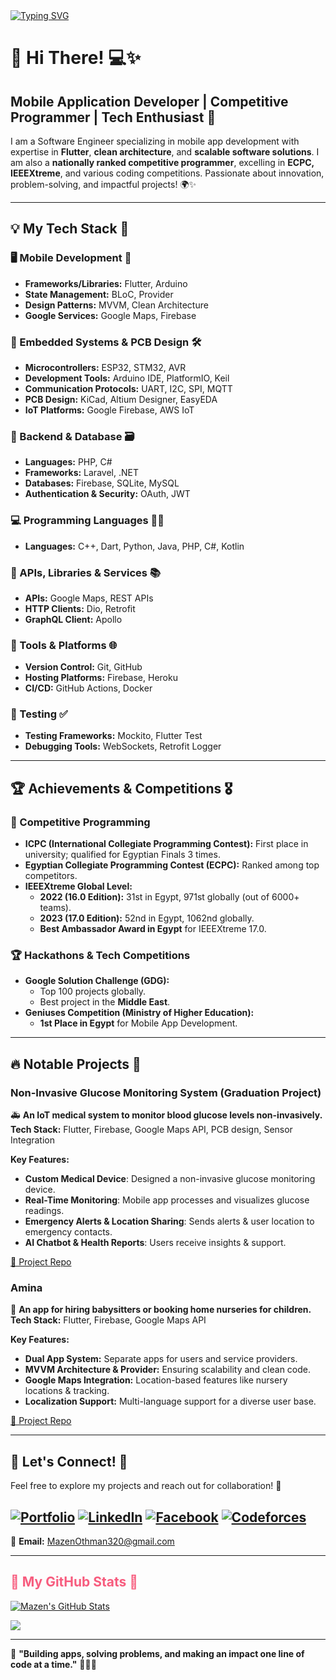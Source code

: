 <div style="width: 100%;">
  <a href="https://github.com/MazenOthman32">
    <a href="https://git.io/typing-svg"><img src="https://readme-typing-svg.demolab.com?font=Madimi+One&size=35&duration=2500&color=37629F&center=true&vCenter=true&multiline=true&random=false&width=800&height=150&lines=Hi+There+..+%F0%9F%91%8B+;I+am+Mazen+Othman;Mobile+App+Developer" alt="Typing SVG" /></a>
  </a>
</div>

<!-- Introduction -->

# 👋 Hi There! 💻✨

## Mobile Application Developer | Competitive Programmer | Tech Enthusiast 🚀

I am a Software Engineer specializing in mobile app development with expertise in **Flutter**, **clean architecture**, and **scalable software solutions**. I am also a **nationally ranked competitive programmer**, excelling in **ECPC, IEEEXtreme**, and various coding competitions. Passionate about innovation, problem-solving, and impactful projects! 🌍✨

---

## 💡 My Tech Stack 🌟

### 🖥️ Mobile Development 🎨

- **Frameworks/Libraries:** Flutter, Arduino
- **State Management:** BLoC, Provider
- **Design Patterns:** MVVM, Clean Architecture
- **Google Services:** Google Maps, Firebase

### 🔧 Embedded Systems & PCB Design 🛠️  
- **Microcontrollers:** ESP32, STM32, AVR  
- **Development Tools:** Arduino IDE, PlatformIO, Keil  
- **Communication Protocols:** UART, I2C, SPI, MQTT  
- **PCB Design:** KiCad, Altium Designer, EasyEDA  
- **IoT Platforms:** Google Firebase, AWS IoT

### 🍑 Backend & Database 🗃️

- **Languages:** PHP, C#
- **Frameworks:** Laravel, .NET
- **Databases:** Firebase, SQLite, MySQL
- **Authentication & Security:** OAuth, JWT

### 💻 Programming Languages 👨‍💻

- **Languages:** C++, Dart, Python, Java, PHP, C#, Kotlin

### 📡 APIs, Libraries & Services 📚

- **APIs:** Google Maps, REST APIs
- **HTTP Clients:** Dio, Retrofit
- **GraphQL Client:** Apollo

### 🚀 Tools & Platforms 🌐

- **Version Control:** Git, GitHub
- **Hosting Platforms:** Firebase, Heroku
- **CI/CD:** GitHub Actions, Docker

### 🧪 Testing ✅

- **Testing Frameworks:** Mockito, Flutter Test
- **Debugging Tools:** WebSockets, Retrofit Logger

---

## 🏆 Achievements & Competitions 🎖️

### **🏅 Competitive Programming**
- **ICPC (International Collegiate Programming Contest):** First place in university; qualified for Egyptian Finals 3 times.
- **Egyptian Collegiate Programming Contest (ECPC):** Ranked among top competitors.
- **IEEEXtreme Global Level:**  
  - **2022 (16.0 Edition):** 31st in Egypt, 971st globally (out of 6000+ teams).  
  - **2023 (17.0 Edition):** 52nd in Egypt, 1062nd globally.  
  - **Best Ambassador Award in Egypt** for IEEEXtreme 17.0.

### **🏆 Hackathons & Tech Competitions**
- **Google Solution Challenge (GDG):**  
  - Top 100 projects globally.  
  - Best project in the **Middle East**.
- **Geniuses Competition (Ministry of Higher Education):**  
  - **1st Place in Egypt** for Mobile App Development.

---

## 🔥 Notable Projects 📱

### **Non-Invasive Glucose Monitoring System (Graduation Project)**
🚑 **An IoT medical system to monitor blood glucose levels non-invasively.**  
**Tech Stack:** Flutter, Firebase, Google Maps API, PCB design, Sensor Integration  

**Key Features:**
- **Custom Medical Device**: Designed a non-invasive glucose monitoring device.
- **Real-Time Monitoring**: Mobile app processes and visualizes glucose readings.
- **Emergency Alerts & Location Sharing**: Sends alerts & user location to emergency contacts.
- **AI Chatbot & Health Reports**: Users receive insights & support.

[🔗 Project Repo](https://github.com/MazenOthman32/Glucor)

### **Amina**
🍼 **An app for hiring babysitters or booking home nurseries for children.**  
**Tech Stack:** Flutter, Firebase, Google Maps API  

**Key Features:**
- **Dual App System:** Separate apps for users and service providers.
- **MVVM Architecture & Provider:** Ensuring scalability and clean code.
- **Google Maps Integration:** Location-based features like nursery locations & tracking.
- **Localization Support:** Multi-language support for a diverse user base.

[🔗 Project Repo](https://github.com/MazenOthman32/Aminah)

---

## 📱 Let's Connect! 💬

Feel free to explore my projects and reach out for collaboration! 🚀

[![Portfolio](https://img.shields.io/badge/Portfolio-Visit-lightgrey?logo=github)](https://mazenothman32.github.io/My-Portfolio/)
[![LinkedIn](https://img.shields.io/badge/LinkedIn-Profile-blue?logo=linkedin)](https://www.linkedin.com/in/mazen-othman32/)
[![Facebook](https://img.shields.io/badge/Facebook-Profile-1877F2?logo=facebook&logoColor=white)](https://www.facebook.com/MazenOthman32)
[![Codeforces](https://img.shields.io/badge/Codeforces-Profile-orange?logo=codeforces)](https://codeforces.com/profile/Mazen_Othman)
---
📩 **Email:** [MazenOthman320@gmail.com](mailto:MazenOthman320@gmail.com)

---

<!-- GitHub stats -->

<h2 style="color:#f75c7e">🐙 My GitHub Stats 🐙</h2>

<a href="https://github.com/MazenOthman32">
  <img src="https://github-readme-stats.vercel.app/api?username=MazenOthman32&show_icons=true&theme=radical" alt="Mazen's GitHub Stats">
</a>

![](https://github-readme-stats.vercel.app/api/top-langs/?username=MazenOthman32&theme=dark&hide_border=false&include_all_commits=false&count_private=false&layout=compact)

---

🚀 **"Building apps, solving problems, and making an impact one line of code at a time."** 👨‍💻🔥
